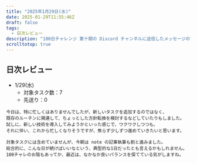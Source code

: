 ```yaml
---
title: "2025年1月29日(水)"
date: 2025-01-29T11:55:46Z
draft: false
tags: 
  - 日次レビュー
description: "100日チャレンジ 第十期の Discord チャンネルに送信したメッセージのアーカイブ"
scrolltotop: true
---
```


## 日次レビュー

- 1/29(水)
  - 対象タスク数：7
  - 先送り：0

```
今日は、特に忙しくはありませんでしたが、新しいタスクを追加するのではなく、
既存のルーチンに関連して、ちょっとした方針転換を検討するなどしていたりもしました。
試しに、新しい技術を導入してみようかといった感じで、ワクワクしつつも、
それに伴い、これから忙しくなりそうですが、焦らず少しずつ進めていきたいと思います。

対象タスクには含めていませんが、今朝は note の記事執筆も割と進みました。
総合的に、こんな日が続けばいいなという、典型的な1日だったとも言えるかもしれません。
100チャレのお陰もあってか、最近は、なかなか良いバランスを保てている気がしますね。
```
